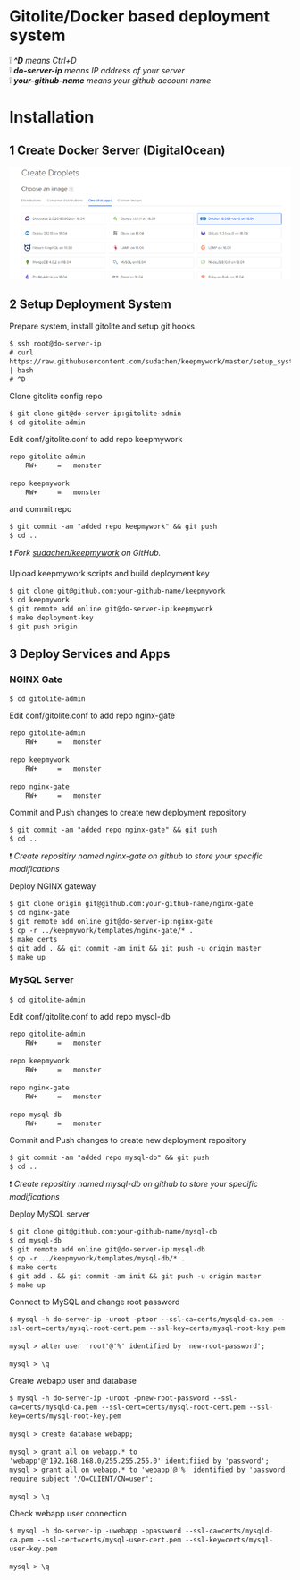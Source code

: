# Gitolite/Docker based deployment system

:grey_exclamation: _**^D** means Ctrl+D_   
:grey_exclamation: _**do-server-ip** means IP address of your server_   
:grey_exclamation: _**your-github-name** means your github account name_   

# Installation

## 1 Create Docker Server (DigitalOcean)

![](docs/img/do-docker.png)

## 2 Setup Deployment System

Prepare system, install gitolite and setup git hooks 
```
$ ssh root@do-server-ip
# curl https://raw.githubusercontent.com/sudachen/keepmywork/master/setup_system | bash
# ^D
```

Clone gitolite config repo
```
$ git clone git@do-server-ip:gitolite-admin
$ cd gitolite-admin
```

Edit conf/gitolite.conf to add repo keepmywork
```
repo gitolite-admin
    RW+     =   monster

repo keepmywork
    RW+     =   monster
```

and commit repo
```
$ git commit -am "added repo keepmywork" && git push
$ cd ..
```

:exclamation: _Fork [sudachen/keepmywork](https://github.com/sudachen/keepmywork) on GitHub._

Upload keepmywork scripts and build deployment key
```
$ git clone git@github.com:your-github-name/keepmywork
$ cd keepmywork
$ git remote add online git@do-server-ip:keepmywork
$ make deployment-key
$ git push origin
```

## 3 Deploy Services and Apps

### NGINX Gate

```
$ cd gitolite-admin
```

Edit conf/gitolite.conf to add repo nginx-gate
```
repo gitolite-admin
    RW+     =   monster

repo keepmywork
    RW+     =   monster

repo nginx-gate
    RW+     =   monster
```

Commit and Push changes to create new deployment repository
```
$ git commit -am "added repo nginx-gate" && git push
$ cd ..
```

:exclamation: _Create repositiry named nginx-gate on github to store your specific modifications_

Deploy NGINX gateway
```
$ git clone origin git@github.com:your-github-name/nginx-gate
$ cd nginx-gate
$ git remote add online git@do-server-ip:nginx-gate
$ cp -r ../keepmywork/templates/nginx-gate/* .
$ make certs
$ git add . && git commit -am init && git push -u origin master
$ make up
```

### MySQL Server

```
$ cd gitolite-admin
```

Edit conf/gitolite.conf to add repo mysql-db
```
repo gitolite-admin
    RW+     =   monster

repo keepmywork
    RW+     =   monster

repo nginx-gate
    RW+     =   monster

repo mysql-db
    RW+     =   monster
```

Commit and Push changes to create new deployment repository
```
$ git commit -am "added repo mysql-db" && git push
$ cd ..
```

:exclamation: _Create repositiry named mysql-db on github to store your specific modifications_

Deploy MySQL server
```
$ git clone git@github.com:your-github-name/mysql-db
$ cd mysql-db
$ git remote add online git@do-server-ip:mysql-db
$ cp -r ../keepmywork/templates/mysql-db/* .
$ make certs
$ git add . && git commit -am init && git push -u origin master
$ make up
```

Connect to MySQL and change root password
```
$ mysql -h do-server-ip -uroot -ptoor --ssl-ca=certs/mysqld-ca.pem --ssl-cert=certs/mysql-root-cert.pem --ssl-key=certs/mysql-root-key.pem

mysql > alter user 'root'@'%' identified by 'new-root-password';

mysql > \q
```

Create webapp user and database
```
$ mysql -h do-server-ip -uroot -pnew-root-password --ssl-ca=certs/mysqld-ca.pem --ssl-cert=certs/mysql-root-cert.pem --ssl-key=certs/mysql-root-key.pem

mysql > create database webapp;

mysql > grant all on webapp.* to 'webapp'@'192.168.168.0/255.255.255.0' identifiied by 'password';
mysql > grant all on webapp.* to 'webapp'@'%' identified by 'password' require subject '/O=CLIENT/CN=user';

mysql > \q
```

Check webapp user connection
```
$ mysql -h do-server-ip -uwebapp -ppassword --ssl-ca=certs/mysqld-ca.pem --ssl-cert=certs/mysql-user-cert.pem --ssl-key=certs/mysql-user-key.pem

mysql > \q
```
